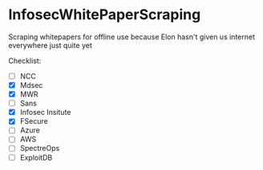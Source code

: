 # InfosecWhitePaperScraping
Scraping whitepapers for offline use because Elon hasn't given us internet everywhere just quite yet

Checklist:
- [ ] NCC
- [X] Mdsec
- [X] MWR
- [ ] Sans
- [X] Infosec Insitute 
- [X] FSecure
- [ ] Azure
- [ ] AWS
- [ ] SpectreOps
- [ ] ExploitDB
